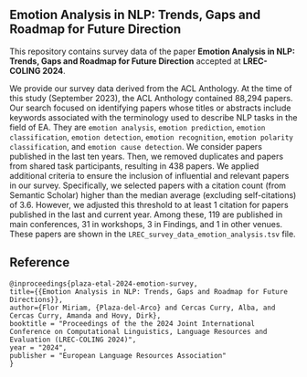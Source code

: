 Emotion Analysis in NLP: Trends, Gaps and Roadmap for Future Direction 
-------

This repository contains survey data of the paper **Emotion Analysis in NLP: Trends, Gaps and Roadmap for Future Direction** accepted at **LREC-COLING 2024**.

We provide our survey data derived from the ACL Anthology. At the time of this study (September 2023), the ACL Anthology contained 88,294 papers. Our search focused on identifying papers whose titles or abstracts include keywords associated with the terminology used to describe NLP tasks in the field of EA. They are `emotion analysis`, `emotion prediction`, `emotion classification`, `emotion detection`, `emotion recognition`, `emotion polarity classification`, and `emotion cause detection`. We consider papers published in the last ten years. Then, we removed duplicates and papers from shared task participants, resulting in 438 papers. We applied additional criteria to ensure the inclusion of influential and relevant papers in our survey. Specifically, we selected papers with a citation count (from Semantic Scholar) higher than the median average (excluding self-citations) of 3.6. However, we adjusted this threshold to at least 1 citation for papers published in the last and current year. Among these, 119 are published in
main conferences, 31 in workshops, 3 in Findings, and 1 in other venues. These papers are shown in the `LREC_survey_data_emotion_analysis.tsv` file.

Reference
---------

```
@inproceedings{plaza-etal-2024-emotion-survey,
title={{Emotion Analysis in NLP: Trends, Gaps and Roadmap for Future Directions}},
author={Flor Miriam, {Plaza-del-Arco} and Cercas Curry, Alba, and Cercas Curry, Amanda and Hovy, Dirk},
booktitle = "Proceedings of the the 2024 Joint International Conference on Computational Linguistics, Language Resources and Evaluation (LREC-COLING 2024)",
year = "2024",
publisher = "European Language Resources Association"
}
```
